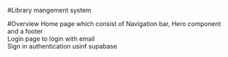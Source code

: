 #Library mangement system

#Overview
Home page which consist of Navigation bar, Hero component and a footer <br/>
Login page to login with email<br/>
Sign in authentication usinf supabase


